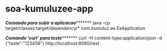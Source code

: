 # soa-kumuluzee-app

*****************Comando para subir a aplicacao************************
java -cp target/classes:target/dependency/* com.kumuluz.ee.EeApplication

*****************Comando 'curl' para teste************************
curl -H content-type:application/json -d {\"teste\":\"123456\"} http://localhost:8080/rest